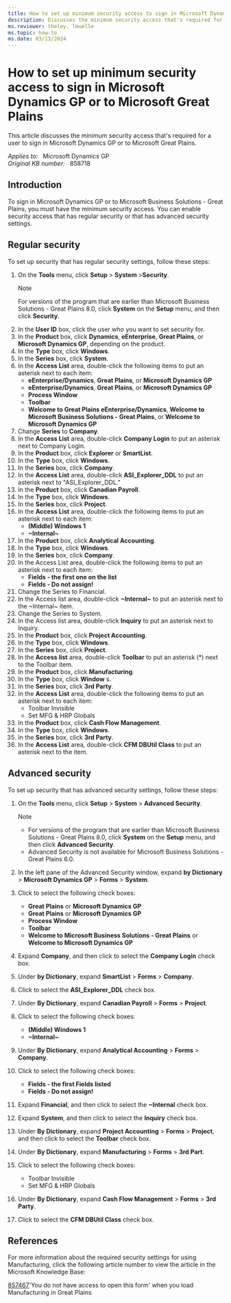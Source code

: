 ```yaml
---
title: How to set up minimum security access to sign in Microsoft Dynamics GP or to Microsoft Great Plains
description: Discusses the minimum security access that's required for a user to sign in Microsoft Dynamics GP or to Microsoft Great Plains.
ms.reviewer: theley, lmuelle
ms.topic: how-to
ms.date: 03/13/2024
---
```

# How to set up minimum security access to sign in Microsoft Dynamics GP or to Microsoft Great Plains

This article discusses the minimum security access that's required for a user to sign in Microsoft Dynamics GP or to Microsoft Great Plains.

_Applies to:_ &nbsp; Microsoft Dynamics GP  
_Original KB number:_ &nbsp; 858718

## Introduction

To sign in Microsoft Dynamics GP or to Microsoft Business Solutions - Great Plains, you must have the minimum security access. You can enable security access that has regular security or that has advanced security settings.

## Regular security

To set up security that has regular security settings, follow these steps:

1. On the **Tools** menu, click **Setup** > **System** >**Security**.
    > [!NOTE]
    > For versions of the program that are earlier than Microsoft Business Solutions - Great Plains 8.0, click **System** on the **Setup** menu, and then click **Security**.
2. In the **User ID** box, click the user who you want to set security for.
3. In the **Product** box, click **Dynamics**, **eEnterprise**, **Great Plains**, or **Microsoft Dynamics GP**, depending on the product.
4. In the **Type** box, click **Windows**.
5. In the **Series** box, click **System**.
6. In the **Access List** area, double-click the following items to put an asterisk next to each item:
   - **eEnterprise/Dynamics**, **Great Plains**, or **Microsoft Dynamics GP**  
   - **eEnterprise/Dynamics**, **Great Plains**, or **Microsoft Dynamics GP**  
   - **Process Window**  
   - **Toolbar**  
   - **Welcome to Great Plains eEnterprise/Dynamics**, **Welcome to Microsoft Business Solutions - Great Plains**, or **Welcome to Microsoft Dynamics GP**
7. Change **Series** to **Company**.
8. In the **Access List** area, double-click **Company Login** to put an asterisk next to Company Login.
9. In the **Product** box, click **Explorer** or **SmartList**.
10. In the **Type** box, click **Windows**.
11. In the **Series** box, click **Company**.
12. In the **Access List** area, double-click **ASI_Explorer_DDL** to put an asterisk next to "ASI_Explorer_DDL."
13. In the **Product** box, click **Canadian Payroll**.
14. In the **Type** box, click **Windows**.
15. In the **Series** box, click **Project**.
16. In the **Access List** area, double-click the following items to put an asterisk next to each item:
    - **(Middle) Windows 1**  
    - **~Internal~**
17. In the **Product** box, click **Analytical Accounting**.
18. In the **Type** box, click **Windows**.
19. In the **Series** box, click **Company**.
20. In the Access List area, double-click the following items to put an asterisk next to each item:
    - **Fields - the first one on the list**  
    - **Fields - Do not assign!**
21. Change the Series to Financial.
22. In the Access list area, double-click **~Internal~** to put an asterisk next to the ~Internal~ item.
23. Change the Series to System.
24. In the Access list area, double-click **Inquiry** to put an asterisk next to Inquiry.
25. In the **Product** box, click **Project Accounting**.
26. In the **Type** box, click **Windows**.
27. In the **Series** box, click **Project**.
28. In the **Access list** area, double-click **Toolbar** to put an asterisk (*) next to the Toolbar item.
29. In the **Product** box, click **Manufacturing**.
30. In the **Type** box, click **Window** s.
31. In the **Series** box, click **3rd Party**.
32. In the **Access List** area, double-click the following items to put an asterisk next to each item:
    - Toolbar Invisible
    - Set MFG & HRP Globals
33. In the **Product** box, click **Cash Flow Management**.
34. In the **Type** box, click **Windows**.
35. In the **Series** box, click **3rd Party**.
36. In the **Access List** area, double-click **CFM DBUtil Class** to put an asterisk next to the item.

## Advanced security

To set up security that has advanced security settings, follow these steps:

1. On the **Tools** menu, click **Setup** > **System** > **Advanced Security**.
    > [!NOTE]
    >
    > - For versions of the program that are earlier than Microsoft Business Solutions - Great Plains 8.0, click **System** on the **Setup** menu, and then click **Advanced Security**.
    > - Advanced Security is not available for Microsoft Business Solutions - Great Plains 6.0.

2. In the left pane of the Advanced Security window, expand **by Dictionary** > **Microsoft Dynamics GP** > **Forms** > **System**.
3. Click to select the following check boxes:
   - **Great Plains** or **Microsoft Dynamics GP**  
   - **Great Plains** or **Microsoft Dynamics GP**  
   - **Process Window**  
   - **Toolbar**  
   - **Welcome to Microsoft Business Solutions - Great Plains** or **Welcome to Microsoft Dynamics GP**
4. Expand **Company**, and then click to select the **Company Login** check box.
5. Under **by Dictionary**, expand **SmartList** > **Forms** > **Company**.
6. Click to select the **ASI_Explorer_DDL** check box.
7. Under **By Dictionary**, expand **Canadian Payroll** > **Forms** > **Project**.
8. Click to select the following check boxes:
   - **(Middle) Windows 1**  
   - **~Internal~**
9. Under **By Dictionary**, expand **Analytical Accounting** > **Forms** > **Company**.
10. Click to select the following check boxes:
    - **Fields - the first Fields listed**  
    - **Fields - Do not assign!**
11. Expand **Financial**, and then click to select the **~Internal** check box.
12. Expand **System**, and then click to select the **Inquiry** check box.
13. Under **By Dictionary**, expand **Project Accounting** > **Forms** > **Project**, and then click to select the **Toolbar** check box.
14. Under **By Dictionary**, expand **Manufacturing** > **Forms** > **3rd Part**.
15. Click to select the following check boxes:
    - Toolbar Invisible
    - Set MFG & HRP Globals
16. Under **By Dictionary**, expand **Cash Flow Management** > **Forms** > **3rd Party**.
17. Click to select the **CFM DBUtil Class** check box.

## References

For more information about the required security settings for using Manufacturing, click the following article number to view the article in the Microsoft Knowledge Base:

[857467](https://support.microsoft.com/help/857467)'You do not have access to open this form' when you load Manufacturing in Great Plains
